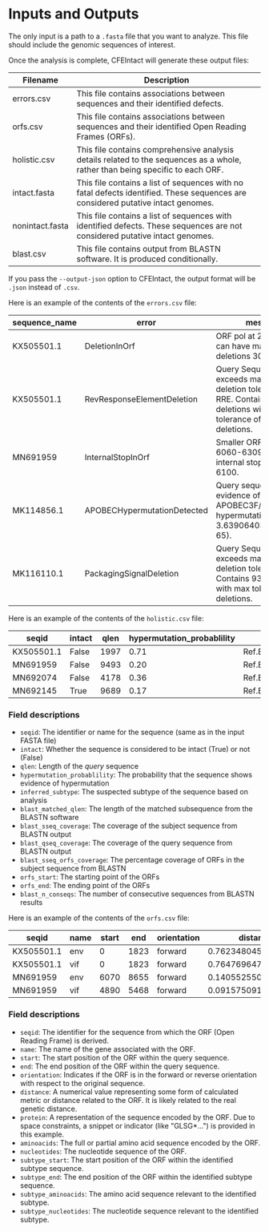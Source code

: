 
# Inputs and Outputs

The only input is a path to a `.fasta` file that you want to analyze.
This file should include the genomic sequences of interest.

Once the analysis is complete, CFEIntact will generate these output files:

| Filename        | Description                                                                                                                      |
|-----------------|----------------------------------------------------------------------------------------------------------------------------------|
| errors.csv      | This file contains associations between sequences and their identified defects.                                                  |
| orfs.csv        | This file contains associations between sequences and their identified Open Reading Frames (ORFs).                               |
| holistic.csv    | This file contains comprehensive analysis details related to the sequences as a whole, rather than being specific to each ORF.   |
| intact.fasta    | This file contains a list of sequences with no fatal defects identified. These sequences are considered putative intact genomes. |
| nonintact.fasta | This file contains a list of sequences with identified defects. These sequences are not considered putative intact genomes.      |
| blast.csv       | This file contains output from BLASTN software. It is produced conditionally.                                                    |

If you pass the `--output-json` option to CFEIntact, the output format will be `.json` instead of `.csv`.

Here is an example of the contents of the `errors.csv` file:

| sequence_name | error                       | message                                                                                                             | orf |
|---------------|-----------------------------|---------------------------------------------------------------------------------------------------------------------|-----|
| KX505501.1    | DeletionInOrf               | ORF pol at 2084-5096 can have maximum deletions 30, got 2892.                                                       | pol |
| KX505501.1    | RevResponseElementDeletion  | Query Sequence exceeds maximum deletion tolerance in RRE. Contains 35 deletions with max tolerance of 20 deletions. |     |
| MN691959      | InternalStopInOrf           | Smaller ORF vpu at 6060-6309 contains an internal stop codon at 6100.                                               | vpu |
| MK114856.1    | APOBECHypermutationDetected | Query sequence shows evidence of APOBEC3F/G-mediated hypermutation (p = 3.639064030015132e-65).                     |     |
| MK116110.1    | PackagingSignalDeletion     | Query Sequence exceeds maximum deletion tolerance in PSI. Contains 93 deletions with max tolerance of 10 deletions. |     |

Here is an example of the contents of the `holistic.csv` file:

| seqid      | intact | qlen | hypermutation_probablility | inferred_subtype                     | blast_matched_qlen | blast_sseq_coverage | blast_qseq_coverage | blast_sseq_orfs_coverage | orfs_start | orfs_end | blast_n_conseqs |
|------------|--------|------|----------------------------|--------------------------------------|--------------------|---------------------|---------------------|--------------------------|------------|----------|-----------------|
| KX505501.1 | False  | 1997 | 0.71                       | Ref.B.FR.83.HXB2_LAI_IIIB_BRU.K03455 | 1997               | 0.25                | 1.22                | 0.18                     | 789        | 8793     | 4               |
| MN691959   | False  | 9493 | 0.20                       | Ref.B.FR.83.HXB2_LAI_IIIB_BRU.K03455 | 9493               | 1.08                | 1.11                | 1                        | 789        | 8793     | 3               |
| MN692074   | False  | 4178 | 0.36                       | Ref.B.FR.83.HXB2_LAI_IIIB_BRU.K03455 | 4178               | 0.50                | 1.17                | 0.41                     | 789        | 8793     | 4               |
| MN692145   | True   | 9689 | 0.17                       | Ref.B.FR.83.HXB2_LAI_IIIB_BRU.K03455 | 9689               | 1.13                | 1.13                | 1                        | 789        | 8793     | 3               |

### Field descriptions

- `seqid`: The identifier or name for the sequence (same as in the input FASTA file)
- `intact`: Whether the sequence is considered to be intact (True) or not (False)
- `qlen`: Length of the _query_ sequence
- `hypermutation_probablility`: The probability that the sequence shows evidence of hypermutation
- `inferred_subtype`: The suspected subtype of the sequence based on analysis
- `blast_matched_qlen`: The length of the matched subsequence from the BLASTN software
- `blast_sseq_coverage`: The coverage of the subject sequence from BLASTN output
- `blast_qseq_coverage`: The coverage of the query sequence from BLASTN output
- `blast_sseq_orfs_coverage`: The percentage coverage of ORFs in the subject sequence from BLASTN
- `orfs_start`: The starting point of the ORFs
- `orfs_end`: The ending point of the ORFs
- `blast_n_conseqs`: The number of consecutive sequences from BLASTN results

Here is an example of the contents of the `orfs.csv` file:

| seqid      | name | start | end  | orientation | distance            | protein | aminoacids | nucleotides | subtype_start | subtype_end | subtype_aminoacids | subtype_nucleotides |
|------------|------|-------|------|-------------|---------------------|---------|------------|-------------|---------------|-------------|--------------------|---------------------|
| KX505501.1 | env  | 0     | 1823 | forward     | 0.7623480451210163  | MGAR... | GLSG*...   | GGTCT...    | 6223          | 8793        | MRVKE...           | ATGAG...            |
| KX505501.1 | vif  | 0     | 1823 | forward     | 0.7647696476964769  | MGAR... | GLSG*...   | GGTCT...    | 5040          | 5618        | MENR...            | ATGG...             |
| MN691959   | env  | 6070  | 8655 | forward     | 0.1405525502318391  | MRVK... | MRVK...    | ATGAG...    | 6223          | 8793        | MRVKE...           | ATGAG...            |
| MN691959   | vif  | 4890  | 5468 | forward     | 0.09157509157509158 | MENR... | MENR...    | ATGG...     | 5040          | 5618        | MENR...            | ATGG...             |

### Field descriptions

- `seqid`: The identifier for the sequence from which the ORF (Open Reading Frame) is derived.
- `name`: The name of the gene associated with the ORF.
- `start`: The start position of the ORF within the query sequence.
- `end`: The end position of the ORF within the query sequence.
- `orientation`: Indicates if the ORF is in the forward or reverse orientation with respect to the original sequence.
- `distance`: A numerical value representing some form of calculated metric or distance related to the ORF. It is likely related to the real genetic distance.
- `protein`: A representation of the sequence encoded by the ORF.  Due to space constraints, a snippet or indicator (like "GLSG*...") is provided in this example.
- `aminoacids`: The full or partial amino acid sequence encoded by the ORF.
- `nucleotides`: The nucleotide sequence of the ORF.
- `subtype_start`: The start position of the ORF within the identified subtype sequence.
- `subtype_end`: The end position of the ORF within the identified subtype sequence.
- `subtype_aminoacids`: The amino acid sequence relevant to the identified subtype.
- `subtype_nucleotides`: The nucleotide sequence relevant to the identified subtype.
